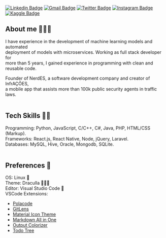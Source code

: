 [![Linkedin Badge](https://img.shields.io/badge/-obrendalf-0077B5?style=flat&logo=Linkedin&logoColor=white&link=https://linkedin.com/in/obrendalf/)](https://linkedin.com/in/obrendalf/)
[![Gmail Badge](https://img.shields.io/badge/-brenophp@gmail.com-D44638?style=flat&logo=Gmail&logoColor=white&link=mailto:brenophp@gmail.com)](mailto:brenophp@gmail.com)
[![Twitter Badge](https://img.shields.io/badge/-obrendalf-55ACEE?style=flat&logo=Twitter&logoColor=white&link=https://twitter.com/obrendalf)](https://twitter.com/obrendalf)
[![Instagram Badge](https://img.shields.io/badge/-obrendalf-DD2A7B?style=flat&logo=Instagram&logoColor=white&link=https://instagram.com/obrendalf)](https://instagram.com/obrendalf)
[![Kaggle Badge](https://img.shields.io/badge/-brendalf-55ACEE?style=flat&logo=Kaggle&logoColor=white&link=https://kaggle.com/brendalf)](https://kaggle.com/brendalf)

## About me 🙋🏽‍♂️
I have experience in the development of machine learning models and automated <br>
deployment of models with microservices. Working as full stack developer for <br>
more than 5 years, I gained experience in programming with clean and reusable code.

Founder of NerdES, a software development company and creator of InfrAÇÕES, <br>
a mobile app that assists more than 100k public security agents in traffic laws. 
<br><br>

## Tech Skills 👨‍💻
Programming: Python, JavaScript, C/C++, C#, Java, PHP, HTML/CSS (Markup).<br>
Frameworks: React.js, React Native, Node, jQuery, Laravel.<br>
Databases: MySQL, Hive, Oracle, Mongodb, SQLite.
<br><br>

## Preferences 🥰
OS: Linux 🐧<br>
Theme: Draculla 🧛🏻‍♂️<br>
Editor: Visual Studio Code 📝<br>
VSCode Extensions:
- [Polacode](https://marketplace.visualstudio.com/items?itemName=pnp.polacode)
- [GitLens](https://marketplace.visualstudio.com/items?itemName=eamodio.gitlens)
- [Material Icon Theme](https://marketplace.visualstudio.com/items?itemName=PKief.material-icon-theme)
- [Markdown All in One](https://marketplace.visualstudio.com/items?itemName=yzhang.markdown-all-in-one)
- [Output Colorizer](https://marketplace.visualstudio.com/items?itemName=IBM.output-colorizer)
- [Todo Tree](https://marketplace.visualstudio.com/items?itemName=Gruntfuggly.todo-tree)
